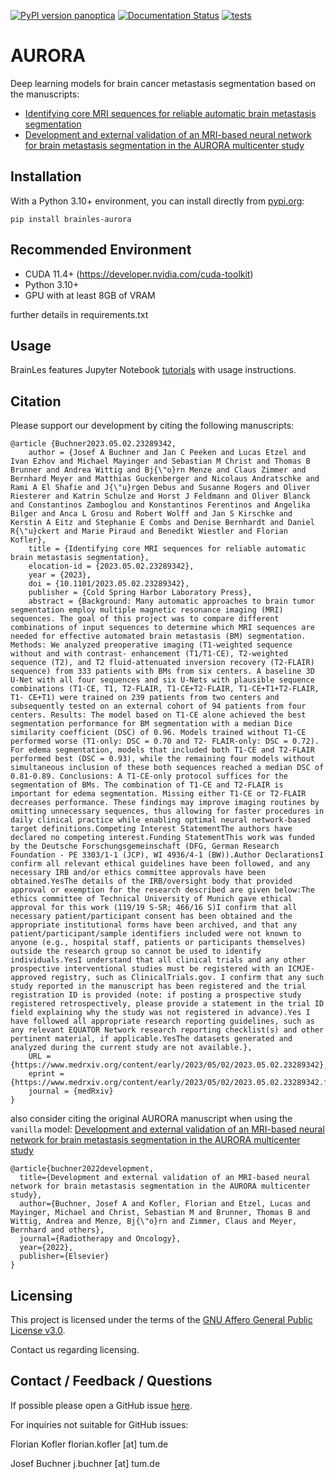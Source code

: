 [![PyPI version panoptica](https://badge.fury.io/py/brainles-aurora.svg)](https://pypi.python.org/pypi/brainles-aurora/)
[![Documentation Status](https://readthedocs.org/projects/brainles-aurora/badge/?version=latest)](http://brainles-aurora.readthedocs.io/?badge=latest)
[![tests](https://github.com/BrainLesion/AURORA/actions/workflows/tests.yml/badge.svg)](https://github.com/BrainLesion/AURORA/actions/workflows/tests.yml)

# AURORA
Deep learning models for brain cancer metastasis segmentation based on the manuscripts:
* [Identifying core MRI sequences for reliable automatic brain metastasis segmentation](https://www.medrxiv.org/content/10.1101/2023.05.02.23289342v1)
* [Development and external validation of an MRI-based neural network for brain metastasis segmentation in the AURORA multicenter study](https://www.sciencedirect.com/science/article/pii/S0167814022045625)

## Installation
With a Python 3.10+ environment, you can install directly from [pypi.org](https://pypi.org/project/brainles-aurora/):

```
pip install brainles-aurora
```

## Recommended Environment

- CUDA 11.4+ (https://developer.nvidia.com/cuda-toolkit)
- Python 3.10+
- GPU with at least 8GB of VRAM

further details in requirements.txt

## Usage
BrainLes features Jupyter Notebook [tutorials](https://github.com/BrainLesion/tutorials/tree/main/AURORA) with usage instructions.

## Citation
Please support our development by citing the following manuscripts:
```
@article {Buchner2023.05.02.23289342,
	author = {Josef A Buchner and Jan C Peeken and Lucas Etzel and Ivan Ezhov and Michael Mayinger and Sebastian M Christ and Thomas B Brunner and Andrea Wittig and Bj{\"o}rn Menze and Claus Zimmer and Bernhard Meyer and Matthias Guckenberger and Nicolaus Andratschke and Rami A El Shafie and J{\"u}rgen Debus and Susanne Rogers and Oliver Riesterer and Katrin Schulze and Horst J Feldmann and Oliver Blanck and Constantinos Zamboglou and Konstantinos Ferentinos and Angelika Bilger and Anca L Grosu and Robert Wolff and Jan S Kirschke and Kerstin A Eitz and Stephanie E Combs and Denise Bernhardt and Daniel R{\"u}ckert and Marie Piraud and Benedikt Wiestler and Florian Kofler},
	title = {Identifying core MRI sequences for reliable automatic brain metastasis segmentation},
	elocation-id = {2023.05.02.23289342},
	year = {2023},
	doi = {10.1101/2023.05.02.23289342},
	publisher = {Cold Spring Harbor Laboratory Press},
	abstract = {Background: Many automatic approaches to brain tumor segmentation employ multiple magnetic resonance imaging (MRI) sequences. The goal of this project was to compare different combinations of input sequences to determine which MRI sequences are needed for effective automated brain metastasis (BM) segmentation. Methods: We analyzed preoperative imaging (T1-weighted sequence without and with contrast- enhancement (T1/T1-CE), T2-weighted sequence (T2), and T2 fluid-attenuated inversion recovery (T2-FLAIR) sequence) from 333 patients with BMs from six centers. A baseline 3D U-Net with all four sequences and six U-Nets with plausible sequence combinations (T1-CE, T1, T2-FLAIR, T1-CE+T2-FLAIR, T1-CE+T1+T2-FLAIR, T1- CE+T1) were trained on 239 patients from two centers and subsequently tested on an external cohort of 94 patients from four centers. Results: The model based on T1-CE alone achieved the best segmentation performance for BM segmentation with a median Dice similarity coefficient (DSC) of 0.96. Models trained without T1-CE performed worse (T1-only: DSC = 0.70 and T2- FLAIR-only: DSC = 0.72). For edema segmentation, models that included both T1-CE and T2-FLAIR performed best (DSC = 0.93), while the remaining four models without simultaneous inclusion of these both sequences reached a median DSC of 0.81-0.89. Conclusions: A T1-CE-only protocol suffices for the segmentation of BMs. The combination of T1-CE and T2-FLAIR is important for edema segmentation. Missing either T1-CE or T2-FLAIR decreases performance. These findings may improve imaging routines by omitting unnecessary sequences, thus allowing for faster procedures in daily clinical practice while enabling optimal neural network-based target definitions.Competing Interest StatementThe authors have declared no competing interest.Funding StatementThis work was funded by the Deutsche Forschungsgemeinschaft (DFG, German Research Foundation - PE 3303/1-1 (JCP), WI 4936/4-1 (BW)).Author DeclarationsI confirm all relevant ethical guidelines have been followed, and any necessary IRB and/or ethics committee approvals have been obtained.YesThe details of the IRB/oversight body that provided approval or exemption for the research described are given below:The ethics committee of Technical University of Munich gave ethical approval for this work (119/19 S-SR; 466/16 S)I confirm that all necessary patient/participant consent has been obtained and the appropriate institutional forms have been archived, and that any patient/participant/sample identifiers included were not known to anyone (e.g., hospital staff, patients or participants themselves) outside the research group so cannot be used to identify individuals.YesI understand that all clinical trials and any other prospective interventional studies must be registered with an ICMJE-approved registry, such as ClinicalTrials.gov. I confirm that any such study reported in the manuscript has been registered and the trial registration ID is provided (note: if posting a prospective study registered retrospectively, please provide a statement in the trial ID field explaining why the study was not registered in advance).Yes I have followed all appropriate research reporting guidelines, such as any relevant EQUATOR Network research reporting checklist(s) and other pertinent material, if applicable.YesThe datasets generated and analyzed during the current study are not available.},
	URL = {https://www.medrxiv.org/content/early/2023/05/02/2023.05.02.23289342},
	eprint = {https://www.medrxiv.org/content/early/2023/05/02/2023.05.02.23289342.full.pdf},
	journal = {medRxiv}
}
```

also consider citing the original AURORA manuscript when using the `vanilla` model: [Development and external validation of an MRI-based neural network for brain metastasis segmentation in the AURORA multicenter study](https://www.sciencedirect.com/science/article/pii/S0167814022045625)

```
@article{buchner2022development,
  title={Development and external validation of an MRI-based neural network for brain metastasis segmentation in the AURORA multicenter study},
  author={Buchner, Josef A and Kofler, Florian and Etzel, Lucas and Mayinger, Michael and Christ, Sebastian M and Brunner, Thomas B and Wittig, Andrea and Menze, Bj{\"o}rn and Zimmer, Claus and Meyer, Bernhard and others},
  journal={Radiotherapy and Oncology},
  year={2022},
  publisher={Elsevier}
}
```

## Licensing

This project is licensed under the terms of the [GNU Affero General Public License v3.0](https://www.gnu.org/licenses/agpl-3.0.de.html).

Contact us regarding licensing.

## Contact / Feedback / Questions

If possible please open a GitHub issue [here](https://github.com/neuronflow/AURORA/issues).

For inquiries not suitable for GitHub issues:

Florian Kofler
florian.kofler [at] tum.de

Josef Buchner
j.buchner [at] tum.de
